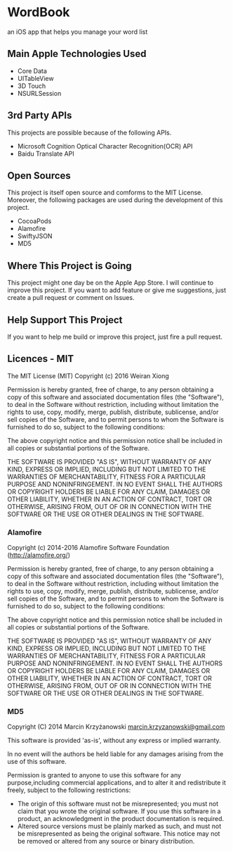 # WordBook
  an iOS app that helps you manage your word list


## Main Apple Technologies Used
- Core Data
- UITableView
- 3D Touch
- NSURLSession


## 3rd Party APIs
This projects are possible because of the following APIs.
- Microsoft Cognition Optical Character Recognition(OCR) API
- Baidu Translate API

## Open Sources
This project is itself open source and comforms to the MIT License.
Moreover, the following packages are used during the development of this project.
- CocoaPods
- Alamofire
- SwiftyJSON
- MD5

## Where This Project is Going
This project might one day be on the Apple App Store.
I will continue to improve this project. If you want to add feature or give me suggestions, just create a pull request or comment on Issues.

## Help Support This Project
If you want to help me build or improve this project, just fire a pull request.

## Licences - MIT
The MIT License (MIT)
Copyright (c) 2016 Weiran Xiong

Permission is hereby granted, free of charge, to any person obtaining a copy of this software and associated documentation files (the "Software"), to deal in the Software without restriction, including without limitation the rights to use, copy, modify, merge, publish, distribute, sublicense, and/or sell copies of the Software, and to permit persons to whom the Software is furnished to do so, subject to the following conditions:

The above copyright notice and this permission notice shall be included in all copies or substantial portions of the Software.

THE SOFTWARE IS PROVIDED "AS IS", WITHOUT WARRANTY OF ANY KIND, EXPRESS OR IMPLIED, INCLUDING BUT NOT LIMITED TO THE WARRANTIES OF MERCHANTABILITY, FITNESS FOR A PARTICULAR PURPOSE AND NONINFRINGEMENT. IN NO EVENT SHALL THE AUTHORS OR COPYRIGHT HOLDERS BE LIABLE FOR ANY CLAIM, DAMAGES OR OTHER LIABILITY, WHETHER IN AN ACTION OF CONTRACT, TORT OR OTHERWISE, ARISING FROM, OUT OF OR IN CONNECTION WITH THE SOFTWARE OR THE USE OR OTHER DEALINGS IN THE SOFTWARE.
### Alamofire
Copyright (c) 2014-2016 Alamofire Software Foundation (http://alamofire.org/)

Permission is hereby granted, free of charge, to any person obtaining a copy
of this software and associated documentation files (the "Software"), to deal
in the Software without restriction, including without limitation the rights
to use, copy, modify, merge, publish, distribute, sublicense, and/or sell
copies of the Software, and to permit persons to whom the Software is
furnished to do so, subject to the following conditions:

The above copyright notice and this permission notice shall be included in
all copies or substantial portions of the Software.

THE SOFTWARE IS PROVIDED "AS IS", WITHOUT WARRANTY OF ANY KIND, EXPRESS OR
IMPLIED, INCLUDING BUT NOT LIMITED TO THE WARRANTIES OF MERCHANTABILITY,
FITNESS FOR A PARTICULAR PURPOSE AND NONINFRINGEMENT. IN NO EVENT SHALL THE
AUTHORS OR COPYRIGHT HOLDERS BE LIABLE FOR ANY CLAIM, DAMAGES OR OTHER
LIABILITY, WHETHER IN AN ACTION OF CONTRACT, TORT OR OTHERWISE, ARISING FROM,
OUT OF OR IN CONNECTION WITH THE SOFTWARE OR THE USE OR OTHER DEALINGS IN
THE SOFTWARE.
### MD5
Copyright (C) 2014 Marcin Krzyżanowski marcin.krzyzanowski@gmail.com

This software is provided 'as-is', without any express or implied warranty.

In no event will the authors be held liable for any damages arising from the use of this software.

Permission is granted to anyone to use this software for any purpose,including commercial applications, and to alter it and redistribute it freely, subject to the following restrictions:

- The origin of this software must not be misrepresented; you must not claim that you wrote the original software. If you use this software in a product, an acknowledgment in the product documentation is required.
- Altered source versions must be plainly marked as such, and must not be misrepresented as being the original software.
This notice may not be removed or altered from any source or binary distribution.
